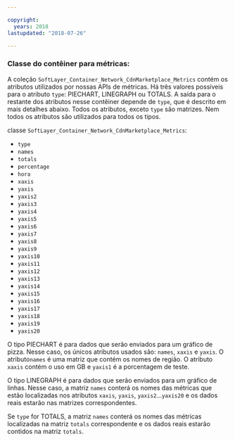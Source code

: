 ```yaml
---

copyright:
  years: 2018
lastupdated: "2018-07-26"

---
```


### Classe do contêiner para métricas:
A coleção `SoftLayer_Container_Network_CdnMarketplace_Metrics` contém os atributos utilizados por
nossas APIs de métricas. Há três valores possíveis para o atributo `type`: PIECHART, LINEGRAPH ou
TOTALS. A saída para o restante dos atributos nesse contêiner depende de `type`, que é descrito em mais detalhes
abaixo. Todos os atributos, exceto `type` são matrizes. Nem todos os atributos são utilizados para todos os tipos.

classe `SoftLayer_Container_Network_CdnMarketplace_Metrics`:
* `type`
* `names`
* `totals`
* `percentage`
* `hora`
* `xaxis`
* `yaxis`
* `yaxis2`
* `yaxis3`
* `yaxis4`
* `yaxis5`
* `yaxis6`
* `yaxis7`
* `yaxis8`
* `yaxis9`
* `yaxis10`
* `yaxis11`
* `yaxis12`
* `yaxis13`
* `yaxis14`
* `yaxis15`
* `yaxis16`
* `yaxis17`
* `yaxis18`
* `yaxis19`
* `yaxis20`

O tipo PIECHART é para dados que serão enviados para um gráfico de pizza. Nesse caso, os únicos atributos usados são:
`names`, `xaxis` e `yaxis`. O atributo`names` é uma matriz que
contém os nomes de região. O atributo `xaxis` contém o uso em GB e `yaxis1` é a porcentagem
de teste.


O tipo LINEGRAPH é para dados que serão enviados para um gráfico de linhas. Nesse caso, a matriz `names`
conterá os nomes das métricas que estão localizadas nos atributos `xaxis`, `yaxis`,
`yaxis2`...`yaxis20` e os dados reais estarão nas matrizes correspondentes.


Se `type` for TOTALS, a matriz `names` conterá os nomes das métricas localizadas na matriz
`totals` correspondente e os dados reais estarão contidos na matriz `totals`.
